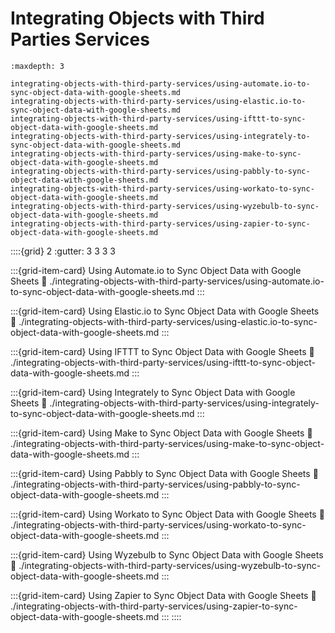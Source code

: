 # Integrating Objects with Third Parties Services

```{toctree}
:maxdepth: 3

integrating-objects-with-third-party-services/using-automate.io-to-sync-object-data-with-google-sheets.md
integrating-objects-with-third-party-services/using-elastic.io-to-sync-object-data-with-google-sheets.md
integrating-objects-with-third-party-services/using-ifttt-to-sync-object-data-with-google-sheets.md
integrating-objects-with-third-party-services/using-integrately-to-sync-object-data-with-google-sheets.md
integrating-objects-with-third-party-services/using-make-to-sync-object-data-with-google-sheets.md
integrating-objects-with-third-party-services/using-pabbly-to-sync-object-data-with-google-sheets.md
integrating-objects-with-third-party-services/using-workato-to-sync-object-data-with-google-sheets.md
integrating-objects-with-third-party-services/using-wyzebulb-to-sync-object-data-with-google-sheets.md
integrating-objects-with-third-party-services/using-zapier-to-sync-object-data-with-google-sheets.md
```

::::{grid} 2
:gutter: 3 3 3 3

:::{grid-item-card} Using Automate.io to Sync Object Data with Google Sheets
:link: ./integrating-objects-with-third-party-services/using-automate.io-to-sync-object-data-with-google-sheets.md
:::

:::{grid-item-card} Using Elastic.io to Sync Object Data with Google Sheets
:link: ./integrating-objects-with-third-party-services/using-elastic.io-to-sync-object-data-with-google-sheets.md
:::

:::{grid-item-card} Using IFTTT to Sync Object Data with Google Sheets
:link: ./integrating-objects-with-third-party-services/using-ifttt-to-sync-object-data-with-google-sheets.md
:::

:::{grid-item-card} Using Integrately to Sync Object Data with Google Sheets
:link: ./integrating-objects-with-third-party-services/using-integrately-to-sync-object-data-with-google-sheets.md
:::

:::{grid-item-card} Using Make to Sync Object Data with Google Sheets
:link: ./integrating-objects-with-third-party-services/using-make-to-sync-object-data-with-google-sheets.md
:::

:::{grid-item-card} Using Pabbly to Sync Object Data with Google Sheets
:link: ./integrating-objects-with-third-party-services/using-pabbly-to-sync-object-data-with-google-sheets.md
:::

:::{grid-item-card} Using Workato to Sync Object Data with Google Sheets
:link: ./integrating-objects-with-third-party-services/using-workato-to-sync-object-data-with-google-sheets.md
:::

:::{grid-item-card} Using Wyzebulb to Sync Object Data with Google Sheets
:link: ./integrating-objects-with-third-party-services/using-wyzebulb-to-sync-object-data-with-google-sheets.md
:::

:::{grid-item-card} Using Zapier to Sync Object Data with Google Sheets
:link: ./integrating-objects-with-third-party-services/using-zapier-to-sync-object-data-with-google-sheets.md
:::
::::